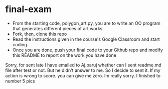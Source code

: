 # final-exam
- From the starting code, polygon_art.py, you are to write an OO program that generates different pieces of art works
- Fork, then, clone this repo
- Read the instructions given in the course's Google Classroom and start coding
- Once you are done, push your final code to your Github repo and modify this README to report on the work you have done

Sorry, for sent late I have emailed to Aj.paruj whether can I sent readme.md file after test or not. But he didn't answer to me.
So I decide to sent it. If my action is wrong to score. you can give me zero. Im really sorry.
I finished to number 5 pics
